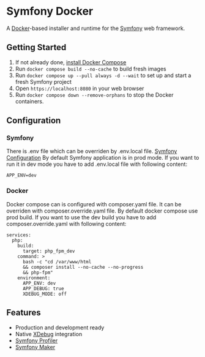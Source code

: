 # Symfony Docker

A [Docker](https://www.docker.com/)-based installer and runtime for the [Symfony](https://symfony.com) web framework.

## Getting Started

1. If not already done, [install Docker Compose](https://docs.docker.com/compose/install/)
2. Run `docker compose build --no-cache` to build fresh images
3. Run `docker compose up --pull always -d --wait` to set up and start a fresh Symfony project
4. Open `https://localhost:8080` in your web browser
5. Run `docker compose down --remove-orphans` to stop the Docker containers.

## Configuration
### Symfony
There is .env file which can be overriden by .env.local file. [Symfony Configuration](https://symfony.com/doc/current/configuration.html#selecting-the-active-environment)
By default Symfony application is in prod mode. If you want to run it in dev mode you have to add .env.local file with following content:
```
APP_ENV=dev
```

### Docker
Docker compose can is configured with composer.yaml file. It can be overriden with composer.override.yaml file.
By default docker compose use prod build. If you want to use the dev build you have to add composer.override.yaml with following content:
```
services:
  php:
    build:
      target: php_fpm_dev
    command: >
      bash -c "cd /var/www/html
      && composer install --no-cache --no-progress
      && php-fpm"
    environment:
      APP_ENV: dev
      APP_DEBUG: true
      XDEBUG_MODE: off
```

## Features

* Production and development ready
* Native [XDebug](https://xdebug.org/) integration
* [Symfony Profiler](https://symfony.com/doc/current/profiler.html)
* [Symfony Maker](https://symfony.com/bundles/SymfonyMakerBundle/current/index.html) 
